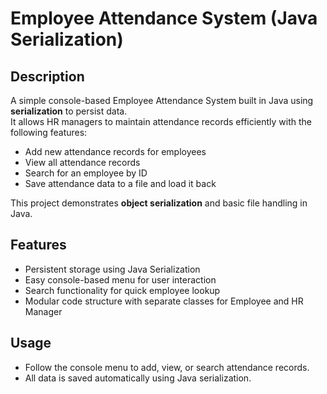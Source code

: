 
# Employee Attendance System (Java Serialization)

## Description
A simple console-based Employee Attendance System built in Java using **serialization** to persist data.  
It allows HR managers to maintain attendance records efficiently with the following features:  

- Add new attendance records for employees
- View all attendance records
- Search for an employee by ID
- Save attendance data to a file and load it back

This project demonstrates **object serialization** and basic file handling in Java.

## Features
- Persistent storage using Java Serialization
- Easy console-based menu for user interaction
- Search functionality for quick employee lookup
- Modular code structure with separate classes for Employee and HR Manager

## Usage

* Follow the console menu to add, view, or search attendance records.
* All data is saved automatically using Java serialization.

